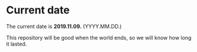 # Current date

The current date is **2019.11.09.** (YYYY.MM.DD.)

This repository will be good when the world ends, so we will know how long it lasted.